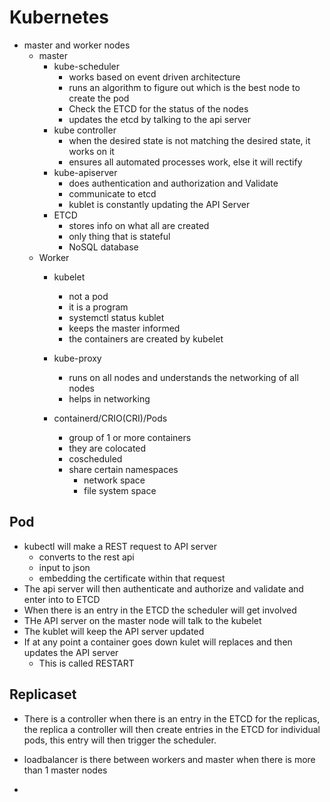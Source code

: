 # Kubernetes
- master and worker nodes
    - master 
        - kube-scheduler
            - works based on event driven architecture
            - runs an algorithm to figure out which is the best node to create the pod
            - Check the ETCD for the status of the nodes
            - updates the etcd by talking to the api server
        - kube controller
            - when the desired state is not matching the desired state, it works on it
            - ensures all automated processes work, else it will rectify
        - kube-apiserver
            - does authentication and authorization and Validate
            - communicate to etcd
            - kublet is constantly updating the API Server
        - ETCD 
            - stores info on what all are created
            - only thing that is stateful
            - NoSQL database
    - Worker
        - kubelet
            - not a pod
            - it is a program
            - systemctl status kublet
            - keeps the master informed 
            - the containers are created by kubelet
        - kube-proxy
            - runs on all nodes and understands the networking of all nodes
            - helps in networking
        
        - containerd/CRIO(CRI)/Pods
            - group of 1 or more containers
            - they are colocated
            - coscheduled 
            - share certain namespaces
                - network space
                - file system space 

## Pod
- kubectl will make a REST request to API server 
    - converts to the rest api
    - input to json
    - embedding the certificate within that request
- The api server will then authenticate and authorize and validate and enter into to ETCD
- When there is an entry in the ETCD the scheduler will get involved
- THe API server on the master node will talk to the kubelet
- The kublet will keep the API server updated
- If at any point a container goes down kulet will replaces and then updates the API server
    - This is called RESTART
## Replicaset
- There is a controller when there is an entry in the ETCD for the replicas, the replica a controller will then create entries in the ETCD for individual pods, this entry will then trigger the scheduler.

- loadbalancer is there between workers and master when there is more than 1 master nodes
- 
